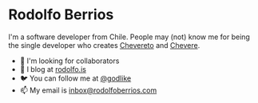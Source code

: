 # Rodolfo Berrios

I'm a software developer from Chile. People may (not) know me for being the single developer who creates [Chevereto](https://chevereto.com/) and [Chevere](https://chevere.org/).

- 👯 I'm looking for collaborators
- 📝 I blog at [rodolfo.is](https://rodolfo.is/)
- 🐦 You can follow me at [@godlike](https://twitter.com/godlike/)
- 📫 My email is [inbox@rodolfoberrios.com](mailto:inbox@rodolfoberrios.com)

